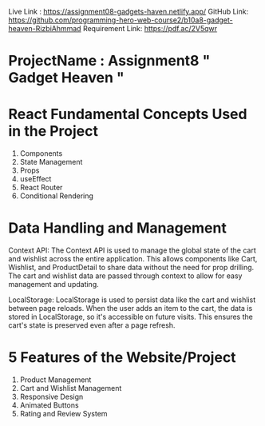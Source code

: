 Live Link : https://assignment08-gadgets-haven.netlify.app/
GitHub Link: https://github.com/programming-hero-web-course2/b10a8-gadget-heaven-RizbiAhmmad
Requirement Link: https://pdf.ac/2V5qwr

# ProjectName : Assignment8 " Gadget Heaven "

# React Fundamental Concepts Used in the Project

1. Components
2. State Management
3. Props
4. useEffect
5. React Router
6. Conditional Rendering


# Data Handling and Management

Context API:
The Context API is used to manage the global state of the cart and wishlist across the entire application. This allows components like Cart, Wishlist, and ProductDetail to share data without the need for prop drilling.
The cart and wishlist data are passed through context to allow for easy management and updating.

LocalStorage:
LocalStorage is used to persist data like the cart and wishlist between page reloads. When the user adds an item to the cart, the data is stored in LocalStorage, so it's accessible on future visits. This ensures the cart's state is preserved even after a page refresh.


# 5 Features of the Website/Project

1. Product Management
2. Cart and Wishlist Management
3. Responsive Design
4. Animated Buttons
5. Rating and Review System

